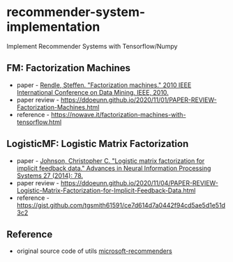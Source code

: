 # recommender-system-implementation
Implement Recommender Systems with Tensorflow/Numpy


## FM: Factorization Machines
* paper - [Rendle, Steffen. "Factorization machines." 2010 IEEE International Conference on Data Mining. IEEE, 2010.](https://ieeexplore.ieee.org/stamp/stamp.jsp?arnumber=5694074&casa_token=osz74FzGE8EAAAAA:sK4ZGWqyC6Wbzgwpo414jRU2_aMztl2ORpS3B5NmOmI4XsJG6KjMsKeEYnB3SQAUWQQXcUbsYrQ&tag=1)
* paper review - https://ddoeunn.github.io/2020/11/01/PAPER-REVIEW-Factorization-Machines.html
* reference - https://nowave.it/factorization-machines-with-tensorflow.html

## LogisticMF: Logistic Matrix Factorization  
* paper - [Johnson, Christopher C. "Logistic matrix factorization for implicit feedback data." Advances in Neural Information Processing Systems 27 (2014): 78.](http://web.stanford.edu/~rezab/nips2014workshop/submits/logmat.pdf)
* paper review - https://ddoeunn.github.io/2020/11/04/PAPER-REVIEW-Logistic-Matrix-Factorization-for-Implicit-Feedback-Data.html
* reference - https://gist.github.com/tgsmith61591/ce7d614d7a0442f94cd5ae5d1e51d3c2


## Reference
* original source code of utils [microsoft-recommenders](https://github.com/microsoft/recommenders/tree/master/reco_utils)
